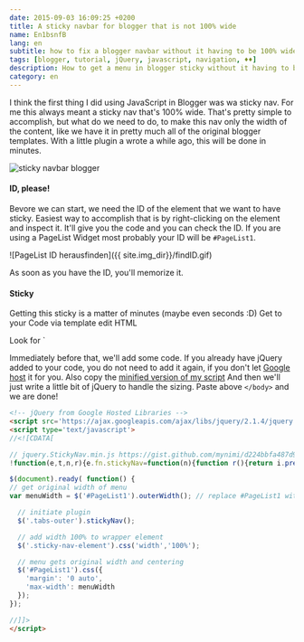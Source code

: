 ```yaml
---
date: 2015-09-03 16:09:25 +0200
title: A sticky navbar for blogger that is not 100% wide
name: En1bsnfB
lang: en
subtitle: how to fix a blogger navbar without it having to be 100% wide.
tags: [blogger, tutorial, jQuery, javascript, navigation, ♦♦]
description: How to get a menu in blogger sticky without it having to be 100% wide.
category: en
---
```

I think the first thing I did using JavaScript in Blogger was wa sticky nav. For me this always meant a sticky nav that's 100% wide. That's pretty simple to accomplish, but what do we need to do, to make this nav only the width of the content, like we have it in pretty much all of the original blogger templates. With a little plugin a wrote a while ago, this will be done in minutes.
<!-- more -->
![sticky navbar blogger]({{site.img_dir}}/fixedscroll.gif)

#### ID, please!
Bevore we can start, we need the ID of the element that we want to have sticky. Easiest way to accomplish that is by right-clicking on the element and inspect it. It'll give you the code and you can check the ID. If you are using a PageList Widget most probably your ID will be `#PageList1`.

![PageList ID herausfinden]({{ site.img_dir}}/findID.gif)

As soon as you have the ID, you'll memorize it.

#### Sticky
Getting this sticky is a matter of minutes (maybe even seconds :D) Get to your Code via template edit HTML

Look for `</body>

Immediately before that, we'll add some code.
If you already have jQuery added to your code, you do not need to add it again, if you don't let [Google host]((https://developers.google.com/speed/libraries/?hl=en#jquery)) it for you. Also copy the [minified version of my script](https://gist.github.com/mynimi/d224bbfa487d97102bde#file-jquery-stickynav-min-js)
And then we'll just write a little bit of jQuery to handle the sizing. Paste above `</body>` and we are done!

```html
<!-- jQuery from Google Hosted Libraries -->
<script src='https://ajax.googleapis.com/ajax/libs/jquery/2.1.4/jquery.min.js'/>
<script type='text/javascript'>
//<![CDATA[

// jquery.StickyNav.min.js https://gist.github.com/mynimi/d224bbfa487d97102bde
!function(e,t,n,r){e.fn.stickyNav=function(n){function r(){return i.prev("div").css("height",i.height()),windowTop=e(t).scrollTop(),i.css({position:windowTop>o?"fixed":"absolute",top:0,left:0})}n=e.extend({wrapperClass:"sticky-nav-wrapper",placeholderClass:"sticky-nav-placeholder",elementClass:"sticky-nav-element",zIndexValue:10},n),this.addClass(n.elementClass),e("."+n.wrapperClass).length||this.wrap('<div class="'+n.wrapperClass+'" style="position: relative; top: 0; left: 0; z-index: '+n.zIndexValue+';"></div>'),e("."+n.placeholderClass).length||this.before('<div class="'+n.placeholderClass+'"></div>');var i=this,o=this.offset().top;return e(t).on("load resize scroll",function(e){r()}),this}}(jQuery,window,document,this);

$(document).ready( function() {
// get original width of menu
var menuWidth = $('#PageList1').outerWidth(); // replace #PageList1 with your ID, if it's different.

  // initiate plugin
  $('.tabs-outer').stickyNav();

  // add width 100% to wrapper element
  $('.sticky-nav-element').css('width','100%');

  // menu gets original width and centering
  $('#PageList1').css({
    'margin': '0 auto',
    'max-width': menuWidth
  });
});

//]]>
</script>
```